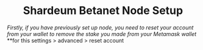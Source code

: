 <h1 align="center">Shardeum Betanet Node Setup </h1>

*Firstly, if you have previously set up node, you need to reset your account from your wallet to remove the stake you made from your Metamask wallet*
**for this settings > advanced > reset account
